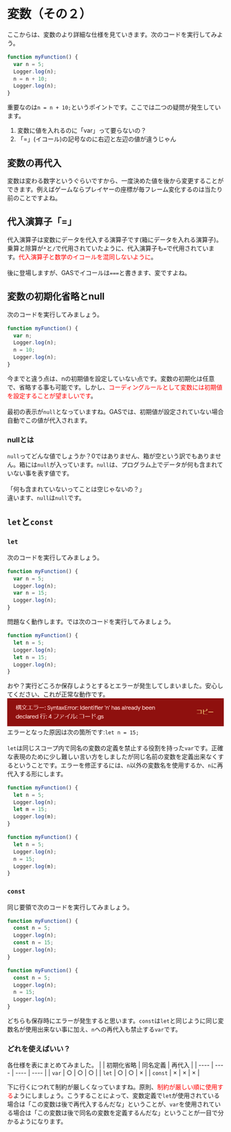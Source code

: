 # 変数（その２）

ここからは、変数のより詳細な仕様を見ていきます。次のコードを実行してみよう。

```Javascript
function myFunction() {
  var n = 5;
  Logger.log(n);
  n = n + 10;
  Logger.log(n);
}
```

重要なのは`n = n + 10;`というポイントです。ここでは二つの疑問が発生しています。  
1. 変数に値を入れるのに「var」って要らないの？
2. 「=」(イコール)の記号なのに右辺と左辺の値が違うじゃん

## 変数の再代入
変数は変わる数字というぐらいですから、一度決めた値を後から変更することができます。例えばゲームならプレイヤーの座標が毎フレーム変化するのは当たり前のことですよね。
## 代入演算子「=」
代入演算子は変数にデータを代入する演算子です(箱にデータを入れる演算子)。乗算と除算が`*`と`/`で代用されていたように、代入演算子も`=`で代用されています。<span style="color: red;">代入演算子と数学のイコールを混同しないように</span>。
<br><br>
後に登場しますが、GASでイコールは`===`と書きます、変ですよね。

## 変数の初期化省略とnull
次のコードを実行してみましょう。

```Javascript
function myFunction() {
  var n;
  Logger.log(n);
  n = 10;
  Logger.log(n);
}
```

今までと違う点は、nの初期値を設定していない点です。変数の初期化は任意で、省略する事も可能です。しかし、<span style="color: red;">コーディングルールとして変数には初期値を設定することが望ましいです</span>。
<br><br>
最初の表示が`null`となっていますね。GASでは、初期値が設定されていない場合自動でこの値が代入されます。  

### nullとは
`null`ってどんな値でしょうか？0ではありません、箱が空という訳でもありません。箱には`null`が入っています。`null`は、プログラム上でデータが何も含まれていない事を表す値です。
<br><br>
「何も含まれていないってことは空じゃないの？」  
違います、`null`は`null`です。  

## `let`と`const`
### `let`
次のコードを実行してみましょう。

```Javascript
function myFunction() {
  var n = 5;
  Logger.log(n);
  var n = 15;
  Logger.log(n);
}
```

問題なく動作します。では次のコードを実行してみましょう。

```Javascript
function myFunction() {
  let n = 5;
  Logger.log(n);
  let n = 15;
  Logger.log(n);
}
```

おや？実行どころか保存しようとするとエラーが発生してしまいました。安心してください、これが正常な動作です。
![let_error](images/let_error.png)
エラーとなった原因は次の箇所です:`let n = 15;`
<br><br>
`let`は同じスコープ内で同名の変数の定義を禁止する役割を持った`var`です。正確な表現のために少し難しい言い方をしましたが同じ名前の変数を定義出来なくするということです。エラーを修正するには、`n`以外の変数名を使用するか、`n`に再代入する形にします。

```Javascript
function myFunction() {
  let n = 5;
  Logger.log(n);
  let m = 15;
  Logger.log(m);
}
```
```Javascript
function myFunction() {
  let n = 5;
  Logger.log(n);
  n = 15;
  Logger.log(m);
}
```

### `const`
同じ要領で次のコードを実行してみましょう。

```Javascript
function myFunction() {
  const n = 5;
  Logger.log(n);
  const n = 15;
  Logger.log(n);
}
```
```Javascript
function myFunction() {
  const n = 5;
  Logger.log(n);
  n = 15;
  Logger.log(n);
}
```
どちらも保存時にエラーが発生すると思います。`const`は`let`と同じように同じ変数名が使用出来ない事に加え、`n`への再代入も禁止する`var`です。

### どれを使えばいい？
各仕様を表にまとめてみました。
|       | 初期化省略 | 同名定義 | 再代入 |
| ---- | ---- | ---- | ---- |
| `var` | ○ | ○ | ○ |
| `let` | ○ | ○ | × |
| `const` | × | × | × |

下に行くにつれて制約が厳しくなっていますね。原則、<span style="color: red;">制約が厳しい順に使用する</span>ようにしましょう。こうすることによって、変数定義で`let`が使用されている場合は「この変数は後で再代入するんだな」ということが、`var`を使用されている場合は「この変数は後で同名の変数を定義するんだな」ということが一目で分かるようになります。